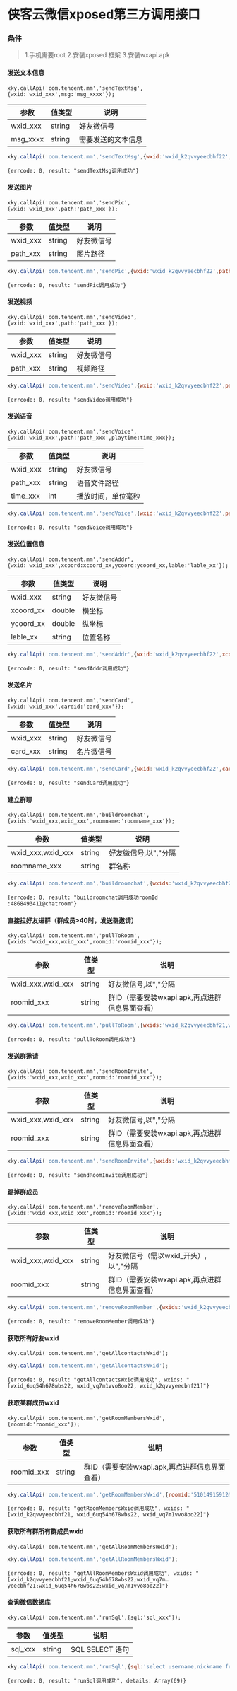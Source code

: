 # 侠客云微信xposed第三方调用接口

### 条件
>1.手机需要root
>2.安装xposed 框架
>3.安装wxapi.apk 




#### 发送文本信息
`xky.callApi('com.tencent.mm','sendTextMsg',{wxid:'wxid_xxx',msg:'msg_xxxx'});`

参数 | 值类型 | 说明
------------ | ------------- | -------------
wxid_xxx| string | 好友微信号
msg_xxxx| string | 需要发送的文本信息


```javascript
xky.callApi('com.tencent.mm','sendTextMsg',{wxid:'wxid_k2qvvyeecbhf22',msg:'hello'})
```

```
{errcode: 0, result: "sendTextMsg调用成功"}
```

#### 发送图片
`xky.callApi('com.tencent.mm','sendPic',{wxid:'wxid_xxx',path:'path_xxx'});`

参数 | 值类型 | 说明
------------ | ------------- | -------------
wxid_xxx| string | 好友微信号
path_xxx| string | 图片路径


```javascript
xky.callApi('com.tencent.mm','sendPic',{wxid:'wxid_k2qvvyeecbhf22',path:'/storage/emulated/0/tencent/MicroMsg/16555.jpg'})
```

```
{errcode: 0, result: "sendPic调用成功"}
```

#### 发送视频
`xky.callApi('com.tencent.mm','sendVideo',{wxid:'wxid_xxx',path:'path_xxx'});`

参数 | 值类型 | 说明
------------ | ------------- | -------------
wxid_xxx| string | 好友微信号
path_xxx| string | 视频路径


```javascript
xky.callApi('com.tencent.mm','sendVideo',{wxid:'wxid_k2qvvyeecbhf22',path:'/storage/emulated/0/tencent/MicroMsg/15566.mp4'})
```

```
{errcode: 0, result: "sendVideo调用成功"}
```

#### 发送语音
`xky.callApi('com.tencent.mm','sendVoice',{wxid:'wxid_xxx',path:'path_xxx',playtime:time_xxx});`

参数 | 值类型 | 说明
------------ | ------------- | -------------
wxid_xxx| string | 好友微信号
path_xxx| string | 语音文件路径
time_xxx| int | 播放时间，单位毫秒


```javascript
xky.callApi('com.tencent.mm','sendVoice',{wxid:'wxid_k2qvvyeecbhf22',path:'/storage/emulated/0/15566.amr',playtime:8888});
```

```
{errcode: 0, result: "sendVoice调用成功"}
```

#### 发送位置信息
`xky.callApi('com.tencent.mm','sendAddr',{wxid:'wxid_xxx',xcoord:xcoord_xx,ycoord:ycoord_xx,lable:'lable_xx'});`

参数 | 值类型 | 说明
------------ | ------------- | -------------
wxid_xxx| string | 好友微信号
xcoord_xx| double | 横坐标
ycoord_xx| double | 纵坐标
lable_xx| string | 位置名称


```javascript
xky.callApi('com.tencent.mm','sendAddr',{wxid:'wxid_k2qvvyeecbhf22',xcoord:22.831090927124023,ycoord:108.3697738647461,lable:'南宁青秀万达广场(青秀区东葛路118号)'});
```

```
{errcode: 0, result: "sendAddr调用成功"}
```


#### 发送名片
`xky.callApi('com.tencent.mm','sendCard',{wxid:'wxid_xxx',cardid:'card_xxx'});`

参数 | 值类型 | 说明
------------ | ------------- | -------------
wxid_xxx| string | 好友微信号
card_xxx| string | 名片微信号



```javascript
xky.callApi('com.tencent.mm','sendCard',{wxid:'wxid_k2qvvyeecbhf22',cardid:'wxid_k2qvvyeecbhd233'});
```

```
{errcode: 0, result: "sendCard调用成功"}
```


#### 建立群聊
`xky.callApi('com.tencent.mm','buildroomchat',{wxids:'wxid_xxx,wxid_xxx',roomname:'roomname_xxx'});`

参数 | 值类型 | 说明
------------ | ------------- | -------------
wxid_xxx,wxid_xxx| string | 好友微信号,以","分隔
roomname_xxx| string | 群名称



```javascript
xky.callApi('com.tencent.mm','buildroomchat',{wxids:'wxid_k2qvvyeecbhf21,wxid_vq7m1vvo8oo22,wxid_6uq54h678wbs22',roomname:'hello'});
```

```
{errcode: 0, result: "buildroomchat调用成功roomId :4868493411@chatroom"}
```


#### 直接拉好友进群（群成员>40时，发送群邀请）
`xky.callApi('com.tencent.mm','pullToRoom',{wxids:'wxid_xxx,wxid_xxx',roomid:'roomid_xxx'});`

参数 | 值类型 | 说明
------------ | ------------- | -------------
wxid_xxx,wxid_xxx| string | 好友微信号,以","分隔
roomid_xxx| string | 群ID（需要安装wxapi.apk,再点进群信息界面查看）



```javascript
xky.callApi('com.tencent.mm','pullToRoom',{wxids:'wxid_k2qvvyeecbhf21,wxid_vq7m1vvo8oo22,wxid_6uq54h678wbs22',roomid:'12130046225@chatroom'});
```

```
{errcode: 0, result: "pullToRoom调用成功"}
```

#### 发送群邀请
`xky.callApi('com.tencent.mm','sendRoomInvite',{wxids:'wxid_xxx,wxid_xxx',roomid:'roomid_xxx'});`

参数 | 值类型 | 说明
------------ | ------------- | -------------
wxid_xxx,wxid_xxx| string | 好友微信号,以","分隔
roomid_xxx| string | 群ID（需要安装wxapi.apk,再点进群信息界面查看）



```javascript
xky.callApi('com.tencent.mm','sendRoomInvite',{wxids:'wxid_k2qvvyeecbhf21,wxid_vq7m1vvo8oo22,wxid_6uq54h678wbs22',roomid:'12130046225@chatroom'});
```

```
{errcode: 0, result: "sendRoomInvite调用成功"}
```

#### 踢掉群成员
`xky.callApi('com.tencent.mm','removeRoomMember',{wxids:'wxid_xxx,wxid_xxx',roomid:'roomid_xxx'});`

参数 | 值类型 | 说明
------------ | ------------- | -------------
wxid_xxx,wxid_xxx| string | 好友微信号（需以wxid_开头）,以","分隔
roomid_xxx| string | 群ID（需要安装wxapi.apk,再点进群信息界面查看）



```javascript
xky.callApi('com.tencent.mm','removeRoomMember',{wxids:'wxid_k2qvvyeecbhf21,wxid_vq7m1vvo8oo22,wxid_6uq54h678wbs22',roomid:'12130046225@chatroom'});
```

```
{errcode: 0, result: "removeRoomMember调用成功"}
```

#### 获取所有好友wxid
`xky.callApi('com.tencent.mm','getAllcontactsWxid');`


```javascript
xky.callApi('com.tencent.mm','getAllcontactsWxid');
```

```
{errcode: 0, result: "getAllcontactsWxid调用成功", wxids: "[wxid_6uq54h678wbs22, wxid_vq7m1vvo8oo22, wxid_k2qvvyeecbhf21]"}
```

#### 获取某群成员wxid
`xky.callApi('com.tencent.mm','getRoomMembersWxid',{roomid:'roomid_xxx'});`

参数 | 值类型 | 说明
------------ | ------------- | -------------
roomid_xxx| string | 群ID（需要安装wxapi.apk,再点进群信息界面查看）



```javascript
xky.callApi('com.tencent.mm','getRoomMembersWxid',{roomid:'51014915912@chatroom'});
```

```
{errcode: 0, result: "getRoomMembersWxid调用成功", wxids: "[wxid_k2qvvyeecbhf21, wxid_6uq54h678wbs22, wxid_vq7m1vvo8oo22]"}
```

#### 获取所有群所有群成员wxid
`xky.callApi('com.tencent.mm','getAllRoomMembersWxid');`


```javascript
xky.callApi('com.tencent.mm','getAllRoomMembersWxid');
```

```
{errcode: 0, result: "getAllRoomMembersWxid调用成功", wxids: "[wxid_k2qvvyeecbhf21;wxid_6uq54h678wbs22;wxid_vq7m…yeecbhf21;wxid_6uq54h678wbs22;wxid_vq7m1vvo8oo22]"}
```

#### 查询微信数据库
`xky.callApi('com.tencent.mm','runSql',{sql:'sql_xxx'});`

参数 | 值类型 | 说明
------------ | ------------- | -------------
sql_xxx| string | SQL SELECT 语句



```javascript
xky.callApi('com.tencent.mm','runSql',{sql:'select username,nickname from rcontact where type = 4 '});
```

```
{errcode: 0, result: "runSql调用成功", details: Array(69)}
```






